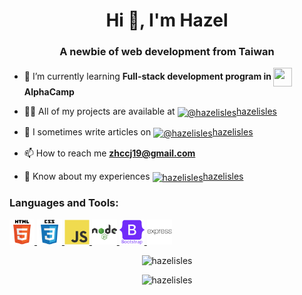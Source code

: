 

<!--**hazelisles/hazelisles** is a ✨ _special_ ✨ repository because its `README.md` (this file) appears on your GitHub profile.-->

<h1 align="center">Hi 👋, I'm Hazel</h1>
<h3 align="center">A newbie of web development from Taiwan</h3>

- 🌱 I’m currently learning **Full-stack development program in <img align="center" src="https://avatars.githubusercontent.com/u/8667311?s=200&v=4" height="30" width="30" /> AlphaCamp**

- 👨‍💻 All of my projects are available at <a href="https://github.com/hazelisles" target="blank"><img align="center" src="https://img.icons8.com/material-outlined/96/000000/github.png" alt="@hazelisles" height="30" width="30" />hazelisles</a>

- 📝 I sometimes write articles on <a href="https://hazelisles.medium.com/" target="blank"><img align="center" src="https://img.icons8.com/ios-glyphs/90/000000/medium-monogram.png" alt="@hazelisles" height="30" width="30" />hazelisles</a>

- 📫 How to reach me **zhccj19@gmail.com**

- 📄 Know about my experiences <a href="https://linkedin.com/in/hazelisles/" target="blank"><img align="center" src="https://img.icons8.com/fluent/96/000000/linkedin.png" alt="hazelisles" height="30" width="30" />hazelisles</a>


<h3 align="left">Languages and Tools:</h3>

<p align="left"> <a href="https://www.w3.org/html/" target="_blank"> <img src="https://raw.githubusercontent.com/devicons/devicon/master/icons/html5/html5-original-wordmark.svg" alt="html5" width="40" height="40"/> </a> <a href="https://www.w3schools.com/css/" target="_blank"> <img src="https://raw.githubusercontent.com/devicons/devicon/master/icons/css3/css3-original-wordmark.svg" alt="css3" width="40" height="40"/> </a> <a href="https://developer.mozilla.org/en-US/docs/Web/JavaScript" target="_blank"> <img src="https://raw.githubusercontent.com/devicons/devicon/master/icons/javascript/javascript-original.svg" alt="javascript" width="40" height="40"/> </a> <a href="https://nodejs.org" target="_blank"> <img src="https://raw.githubusercontent.com/devicons/devicon/master/icons/nodejs/nodejs-original-wordmark.svg" alt="nodejs" width="40" height="40"/> </a> <a href="https://getbootstrap.com" target="_blank"> <img src="https://raw.githubusercontent.com/devicons/devicon/master/icons/bootstrap/bootstrap-plain-wordmark.svg" alt="bootstrap" width="40" height="40"/> </a>  <a href="https://expressjs.com" target="_blank"> <img src="https://raw.githubusercontent.com/devicons/devicon/master/icons/express/express-original-wordmark.svg" alt="express" width="40" height="40"/> </a> </p>

<p align="center"><img src="https://github-readme-stats.vercel.app/api/top-langs?username=hazelisles&show_icons=true&locale=en&layout=compact" alt="hazelisles" /></p>

<p align="center"><img src="https://github-readme-streak-stats.herokuapp.com/?user=hazelisles&" alt="hazelisles" /></p>
